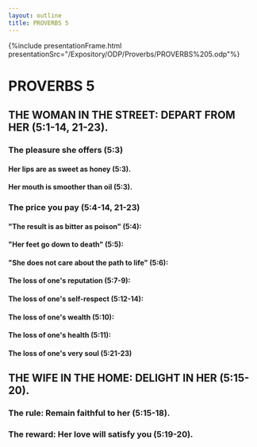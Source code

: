 ```yaml
---
layout: outline
title: PROVERBS 5
---
```

{%include presentationFrame.html presentationSrc="/Expository/ODP/Proverbs/PROVERBS%205.odp"%}

# PROVERBS 5 
##  THE WOMAN IN THE STREET: DEPART FROM HER (5:1-14, 21-23). 
###  The pleasure she offers (5:3) 
####  Her lips are as sweet as honey (5:3). 
####  Her mouth is smoother than oil (5:3). 
###  The price you pay (5:4-14, 21-23) 
####  \"The result is as bitter as poison\" (5:4): 
####  \"Her feet go down to death\" (5:5): 
####  \"She does not care about the path to life\" (5:6): 
####  The loss of one\'s reputation (5:7-9): 
####  The loss of one\'s self-respect (5:12-14): 
####  The loss of one\'s wealth (5:10): 
####  The loss of one\'s health (5:11): 
####  The loss of one\'s very soul (5:21-23) 
##  THE WIFE IN THE HOME: DELIGHT IN HER (5:15-20). 
###  The rule: Remain faithful to her (5:15-18). 
###  The reward: Her love will satisfy you (5:19-20). 
